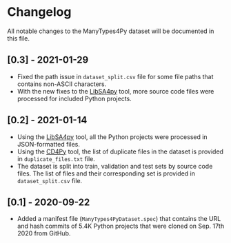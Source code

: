 # Changelog
All notable changes to the ManyTypes4Py dataset will be documented in this file.


## [0.3] - 2021-01-29
- Fixed the path issue in `dataset_split.csv` file for some file paths that contains non-ASCII characters.
- With the new fixes to the [LibSA4py](https://github.com/saltudelft/libsa4py) tool, more source code files were processed for included Python projects.

## [0.2] - 2021-01-14
- Using the [LibSA4py](https://github.com/saltudelft/libsa4py) tool, all the Python projects were processed in JSON-formatted files.
- Using the [CD4Py](https://github.com/saltudelft/CD4Py) tool, the list of duplicate files in the dataset is provided in `duplicate_files.txt` file.
- The dataset is split into train, validation and test sets by source code files. The list of files and their corresponding set is provided in `dataset_split.csv` file.

## [0.1] - 2020-09-22
- Added a manifest file (`ManyTypes4PyDataset.spec`) that contains the URL and hash commits of 5.4K Python projects that were cloned on Sep. 17th 2020 from GitHub.
